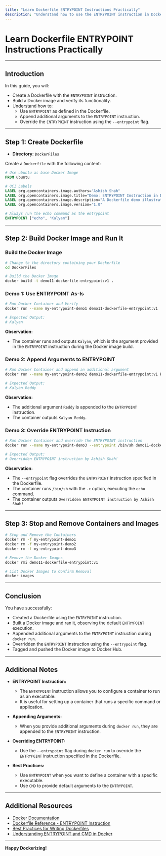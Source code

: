 ```yaml
---
title: "Learn Dockerfile ENTRYPOINT Instructions Practically"
description: "Understand how to use the ENTRYPOINT instruction in Dockerfiles, and how to override or append arguments during the 'docker run' command."
---
```


# Learn Dockerfile ENTRYPOINT Instructions Practically

---

## Introduction

In this guide, you will:

- Create a Dockerfile with the `ENTRYPOINT` instruction.
- Build a Docker image and verify its functionality.
- Understand how to:
  - Use `ENTRYPOINT` as defined in the Dockerfile.
  - Append additional arguments to the `ENTRYPOINT` instruction.
  - Override the `ENTRYPOINT` instruction using the `--entrypoint` flag.

---

## Step 1: Create Dockerfile

- **Directory:** `DockerFiles`

Create a `Dockerfile` with the following content:

```dockerfile
# Use ubuntu as base Docker Image
FROM ubuntu

# OCI Labels
LABEL org.opencontainers.image.authors="Ashish Shah"
LABEL org.opencontainers.image.title="Demo: ENTRYPOINT Instruction in Docker"
LABEL org.opencontainers.image.description="A Dockerfile demo illustrating the use of the ENTRYPOINT instruction"
LABEL org.opencontainers.image.version="1.0"

# Always run the echo command as the entrypoint
ENTRYPOINT ["echo", "Kalyan"]
```

---

## Step 2: Build Docker Image and Run It

### Build the Docker Image

```bash
# Change to the directory containing your Dockerfile
cd DockerFiles

# Build the Docker Image
docker build -t demo11-dockerfile-entrypoint:v1 .
```

### Demo 1: Use ENTRYPOINT As-Is

```bash
# Run Docker Container and Verify
docker run --name my-entrypoint-demo1 demo11-dockerfile-entrypoint:v1

# Expected Output:
# Kalyan
```

**Observation:**

- The container runs and outputs `Kalyan`, which is the argument provided in the `ENTRYPOINT` instruction during the Docker image build.

### Demo 2: Append Arguments to ENTRYPOINT

```bash
# Run Docker Container and append an additional argument
docker run --name my-entrypoint-demo2 demo11-dockerfile-entrypoint:v1 Reddy

# Expected Output:
# Kalyan Reddy
```

**Observation:**

- The additional argument `Reddy` is appended to the `ENTRYPOINT` instruction.
- The container outputs `Kalyan Reddy`.

### Demo 3: Override ENTRYPOINT Instruction

```bash
# Run Docker Container and override the ENTRYPOINT instruction
docker run --name my-entrypoint-demo3 --entrypoint /bin/sh demo11-dockerfile-entrypoint:v1 -c 'echo "Overridden ENTRYPOINT instruction by Ashish Shah!"'

# Expected Output:
# Overridden ENTRYPOINT instruction by Ashish Shah!
```

**Observation:**

- The `--entrypoint` flag overrides the `ENTRYPOINT` instruction specified in the Dockerfile.
- The container runs `/bin/sh` with the `-c` option, executing the `echo` command.
- The container outputs `Overridden ENTRYPOINT instruction by Ashish Shah!`

---

## Step 3: Stop and Remove Containers and Images

```bash
# Stop and Remove the Containers
docker rm -f my-entrypoint-demo1
docker rm -f my-entrypoint-demo2
docker rm -f my-entrypoint-demo3

# Remove the Docker Images
docker rmi demo11-dockerfile-entrypoint:v1

# List Docker Images to Confirm Removal
docker images
```

---

## Conclusion

You have successfully:

- Created a Dockerfile using the `ENTRYPOINT` instruction.
- Built a Docker image and ran it, observing the default `ENTRYPOINT` execution.
- Appended additional arguments to the `ENTRYPOINT` instruction during `docker run`.
- Overridden the `ENTRYPOINT` instruction using the `--entrypoint` flag.
- Tagged and pushed the Docker image to Docker Hub.

---

## Additional Notes

- **ENTRYPOINT Instruction:**

  - The `ENTRYPOINT` instruction allows you to configure a container to run as an executable.
  - It is useful for setting up a container that runs a specific command or application.

- **Appending Arguments:**

  - When you provide additional arguments during `docker run`, they are appended to the `ENTRYPOINT` instruction.

- **Overriding ENTRYPOINT:**

  - Use the `--entrypoint` flag during `docker run` to override the `ENTRYPOINT` instruction specified in the Dockerfile.

- **Best Practices:**

  - Use `ENTRYPOINT` when you want to define a container with a specific executable.
  - Use `CMD` to provide default arguments to the `ENTRYPOINT`.

---

## Additional Resources

- [Docker Documentation](https://docs.docker.com/)
- [Dockerfile Reference - ENTRYPOINT Instruction](https://docs.docker.com/engine/reference/builder/#entrypoint)
- [Best Practices for Writing Dockerfiles](https://docs.docker.com/develop/develop-images/dockerfile_best-practices/)
- [Understanding ENTRYPOINT and CMD in Docker](https://docs.docker.com/engine/reference/builder/#understand-how-cmd-and-entrypoint-interact)

---

**Happy Dockerizing!**
